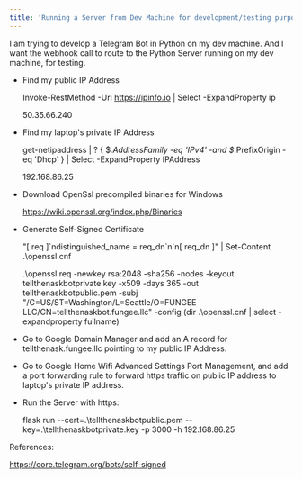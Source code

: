 ```yaml
---
title: 'Running a Server from Dev Machine for development/testing purposes'
---
```


I am trying to develop a Telegram Bot in Python on my dev machine. And I want the webhook call to route to the Python Server running on my dev machine, for testing.

- Find my public IP Address
    
    Invoke-RestMethod -Uri https://ipinfo.io | Select -ExpandProperty ip

    50.35.66.240

- Find my laptop's private IP Address

    get-netipaddress | ? { $_.AddressFamily -eq 'IPv4' -and $_.PrefixOrigin -eq 'Dhcp' } | Select -ExpandProperty IPAddress

    192.168.86.25

- Download OpenSsl precompiled binaries for Windows

    https://wiki.openssl.org/index.php/Binaries

- Generate Self-Signed Certificate

    "[ req ]\`ndistinguished_name = req_dn\`n\`n[ req_dn ]" | Set-Content .\openssl.cnf

    .\openssl req -newkey rsa:2048 -sha256 -nodes -keyout tellthenaskbotprivate.key -x509 -days 365 -out tellthenaskbotpublic.pem -subj "/C=US/ST=Washington/L=Seattle/O=FUNGEE LLC/CN=tellthenaskbot.fungee.llc" -config (dir .\openssl.cnf | select -expandproperty fullname)

- Go to Google Domain Manager and add an A record for tellthenask.fungee.llc pointing to my public IP Address.

- Go to Google Home Wifi Advanced Settings Port Management, and add a port forwarding rule to forward https traffic on public IP address to laptop's private IP address.

- Run the Server with https:
 
    flask run --cert=.\tellthenaskbotpublic.pem --key=.\tellthenaskbotprivate.key -p 3000 -h 192.168.86.25

References:

https://core.telegram.org/bots/self-signed